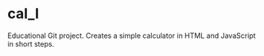 # cal_I
Educational Git project. Creates a simple calculator in HTML and JavaScript in short steps. 
